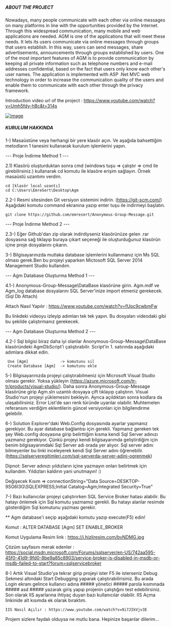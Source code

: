 
##### ABOUT THE PROJECT #####

Nowadays, many people communicate with each other via online messages on many platforms in line with the opportunities provided by the Internet. Through this widespread communication, many mobile and web applications are needed. AGM is one of the applications that will meet these needs. It lets its users communicate via online messages through groups that users establish. In this way, users can send messages, share advertisements, announcements through groups established by users. One of the most important features of AGM is to provide communication by keeping all private information such as telephone numbers and e-mail addresses confidential, based on the fact that users only know each other's user names. The application is implemented with ASP .Net MVC web technology in order to increase the communication quality of the users and enable them to communicate with each other through the privacy framework.

Introduction video url of the project : https://www.youtube.com/watch?v=Umh5fdy-hBc&t=314s

[![image](https://i.hizliresim.com/Xb19kR.jpg)](https://hizliresim.com/Xb19kR)

##### KURULUM HAKKINDA #####

1-) Masaüstüne veya herhangi bir yere klasör açın. Ve aşağıda bahsettiğim metodların 1 tanesini kullanarak kurulum işlemlerini yapın.

--- Proje İndirme Method 1 ---

2.1) Klasörü oluşturduktan sonra cmd (windows tuşu => çalıştır => cmd ile girebilirsiniz.) kullanarak cd komutu ile klasöre erişim sağlayın. Örnek masaüstü uzantımı verdim.

    cd [klasör local uzantı]
    cd C:\Users\EmreSert\Desktop\Agm 

2.2-) Resmi sitesinden Git versiyon sistemini indirin. (https://git-scm.com/)
    Aşağıdaki komutu command ekranına yazıp enter tuşu ile indirmeyi başlatın.

    git clone https://github.com/emresert/Anonymous-Group-Message.git

--- Proje İndirme Method 2 ---

2.3-) Eğer Github'dan zip olarak indirdiyseniz klasörünüze gelen .rar dosyasına sağ tıklayıp buraya çıkart seçeneği ile oluşturduğunuz klasörün içine proje dosyalarını çıkarın.

3-) Bilgisayarınızda mutlaka database işlemlerini kullanmanız için Ms SQL olması gerek.Ben bu projeyi yaparken Mictosoft SQL Server 2014 Management Studio kullandım.

--- Agm Database Oluşturma Method 1 ---

4.1-) Anonymous-Group-Message\DataBase klasörüne girin. Agm.mdf ve Agm_log database dosyalarını SQL Server'inize import etmeniz gerekecek.(Sql Db Attach)

Attach Nasıl Yapılır : https://www.youtube.com/watch?v=fUpc9cwbmFw

Bu linkdeki videoyu izleyip adımları tek tek yapın. Bu dosyaları videodaki gibi bu şekilde çalıştırmanız gerekecek.

--- Agm Database  Oluşturma Method 2 ---

4.2-) Sql bilgisi biraz daha iyi olanlar Anonymous-Group-Message\DataBase klasöründeki AgmDbScript'i çalıştırabilir. Script'in 1. satırında aşağıdaki adımlara dikkat edin.

     Use [Agm] 	            -> komutunu sil
     Create Database [Agm]  -> komutunu ekle 

5-) Bilgisayarınızda projeyi çalıştırabilmeniz için Microsoft Visual Studio olması gerekir. Yoksa yükleyin (https://azure.microsoft.com/tr-tr/products/visual-studio/). Daha sonra Anonymous-Group-Message klasörüne girip Agm.sln uzantılı dosyaya çift tıklayıp çalıştırın. Visual Studio'nun projeyi yüklemesini bekleyin. Ayrıca açıldıktan sonra kodlara da ulaşabilirsiniz. Error List'de sarı renk türünde uyarılar olabilir. Muhtemelen referansını verdiğim eklentilerin güncel versiyonları için bilgilendirme gelebilir.

6-) Solution Explorer'daki Web.Config dosyasında ayarlar yapmanız gerekiyor. Bu ayar database bağlantısı için gerekli.
Yapmanız gereken tek şey Web.config dosyasına girip belirttiğim kısma kendi Sql Server adınızı yazmanız gerekiyor. Çünkü projeyi kendi bilgisayarımda geliştirdiğim için benim bilgisayarımdaki Sql Server adı orada yer alıyor. Sql server adını bilmeyenler bu linki inceleyerek kendi Sql Server adını öğrenebilir.(https://sqlserveregitimleri.com/sql-serverda-server-adini-ogrenmek)

Dipnot: Server adınızı yıldızların içine yazmayın onları belirtmek için kullandım. Yıldızları kaldırın yani unutmayın! :)

Değişecek Kısım => connectionString="Data Source=DESKTOP-9SG6I3G\SQLEXPRESS;Initial Catalog=Agm;Integrated Security=True"

 <connectionStrings>
    <add name="MsgConnection" connectionString="Data Source=  **Kendi SQL Server Adınız** ;Initial Catalog=Agm;Integrated Security=True"         providerName="System.Data.SqlClient" />
 </connectionStrings>

7-) Bazı kullanıcılar projeyi çalıştırırken SQL Service Broker hatası alabilir. Bu hatayı önlemek için Sql komutu yazmamız gerekli. Bu hatayı alanlar resimde gösterdiğim Sql komutunu yazması gerekir.

** Agm database'i seçip aşağıdaki komutu yazıp execute(F5) edin!

Komut :   ALTER DATABASE [Agm] SET ENABLE_BROKER

Komut Uygulama Resim link : https://i.hizliresim.com/bvNDMG.jpg

Çözüm sayfasını merak edenler : https://social.msdn.microsoft.com/Forums/sqlserver/en-US/742aa595-45f0-41d9-9fd0-8be9a85c8903/service-broker-is-disabled-in-msdb-or-msdb-failed-to-start?forum=sqlservicebroker

8-) Artık Visual Studio'ya tekrar girip projeyi ister F5 ile isterseniz Debug Sekmesi altındaki Start Debugging yaparak çalıştırabilirisiniz. Bu arada Login ekranı gelince kullanıcı adına ##### yönetici ##### parola kısmınada ##### asd ##### yazarak giriş yapıp projenin çalıştığını test edebilirsiniz. Son olarak IIS ayarlarına ihtiyaç duyan bazı kullanıcılar olabilir. IIS Açma linkinide alt kısımda ek olarak bıraktım.

    IIS Nasıl Açılır : https://www.youtube.com/watch?v=9i7JIkVjv3E


Projem sizlere faydalı olduysa ne mutlu bana. Hepinize başarılar dilerim...







